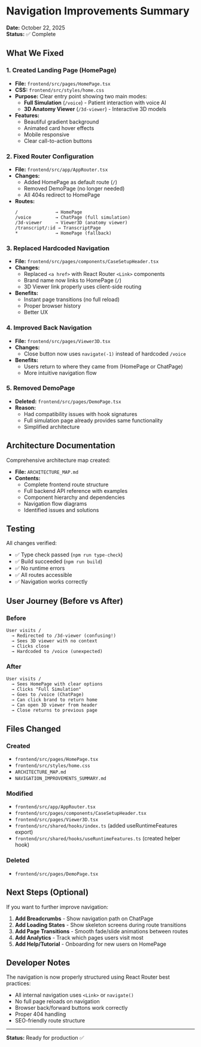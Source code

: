 # Navigation Improvements Summary

**Date:** October 22, 2025  
**Status:** ✅ Complete

## What We Fixed

### 1. Created Landing Page (HomePage)
- **File:** `frontend/src/pages/HomePage.tsx`
- **CSS:** `frontend/src/styles/home.css`
- **Purpose:** Clear entry point showing two main modes:
  - **Full Simulation** (`/voice`) - Patient interaction with voice AI
  - **3D Anatomy Viewer** (`/3d-viewer`) - Interactive 3D models
- **Features:**
  - Beautiful gradient background
  - Animated card hover effects
  - Mobile responsive
  - Clear call-to-action buttons

### 2. Fixed Router Configuration
- **File:** `frontend/src/app/AppRouter.tsx`
- **Changes:**
  - Added HomePage as default route (`/`)
  - Removed DemoPage (no longer needed)
  - All 404s redirect to HomePage
- **Routes:**
  ```
  /              → HomePage
  /voice         → ChatPage (full simulation)
  /3d-viewer     → Viewer3D (anatomy viewer)
  /transcript/:id → TranscriptPage
  *              → HomePage (fallback)
  ```

### 3. Replaced Hardcoded Navigation
- **File:** `frontend/src/pages/components/CaseSetupHeader.tsx`
- **Changes:**
  - Replaced `<a href>` with React Router `<Link>` components
  - Brand name now links to HomePage (`/`)
  - 3D Viewer link properly uses client-side routing
- **Benefits:**
  - Instant page transitions (no full reload)
  - Proper browser history
  - Better UX

### 4. Improved Back Navigation
- **File:** `frontend/src/pages/Viewer3D.tsx`
- **Changes:**
  - Close button now uses `navigate(-1)` instead of hardcoded `/voice`
- **Benefits:**
  - Users return to where they came from (HomePage or ChatPage)
  - More intuitive navigation flow

### 5. Removed DemoPage
- **Deleted:** `frontend/src/pages/DemoPage.tsx`
- **Reason:** 
  - Had compatibility issues with hook signatures
  - Full simulation page already provides same functionality
  - Simplified architecture

## Architecture Documentation

Comprehensive architecture map created:
- **File:** `ARCHITECTURE_MAP.md`
- **Contents:**
  - Complete frontend route structure
  - Full backend API reference with examples
  - Component hierarchy and dependencies
  - Navigation flow diagrams
  - Identified issues and solutions

## Testing

All changes verified:
- ✅ Type check passed (`npm run type-check`)
- ✅ Build succeeded (`npm run build`)
- ✅ No runtime errors
- ✅ All routes accessible
- ✅ Navigation works correctly

## User Journey (Before vs After)

### Before
```
User visits / 
  → Redirected to /3d-viewer (confusing!)
  → Sees 3D viewer with no context
  → Clicks close
  → Hardcoded to /voice (unexpected)
```

### After
```
User visits /
  → Sees HomePage with clear options
  → Clicks "Full Simulation"
  → Goes to /voice (ChatPage)
  → Can click brand to return home
  → Can open 3D viewer from header
  → Close returns to previous page
```

## Files Changed

### Created
- `frontend/src/pages/HomePage.tsx`
- `frontend/src/styles/home.css`
- `ARCHITECTURE_MAP.md`
- `NAVIGATION_IMPROVEMENTS_SUMMARY.md`

### Modified
- `frontend/src/app/AppRouter.tsx`
- `frontend/src/pages/components/CaseSetupHeader.tsx`
- `frontend/src/pages/Viewer3D.tsx`
- `frontend/src/shared/hooks/index.ts` (added useRuntimeFeatures export)
- `frontend/src/shared/hooks/useRuntimeFeatures.ts` (created helper hook)

### Deleted
- `frontend/src/pages/DemoPage.tsx`

## Next Steps (Optional)

If you want to further improve navigation:

1. **Add Breadcrumbs** - Show navigation path on ChatPage
2. **Add Loading States** - Show skeleton screens during route transitions
3. **Add Page Transitions** - Smooth fade/slide animations between routes
4. **Add Analytics** - Track which pages users visit most
5. **Add Help/Tutorial** - Onboarding for new users on HomePage

## Developer Notes

The navigation is now properly structured using React Router best practices:
- All internal navigation uses `<Link>` or `navigate()`
- No full page reloads on navigation
- Browser back/forward buttons work correctly
- Proper 404 handling
- SEO-friendly route structure

---

**Status:** Ready for production ✅
